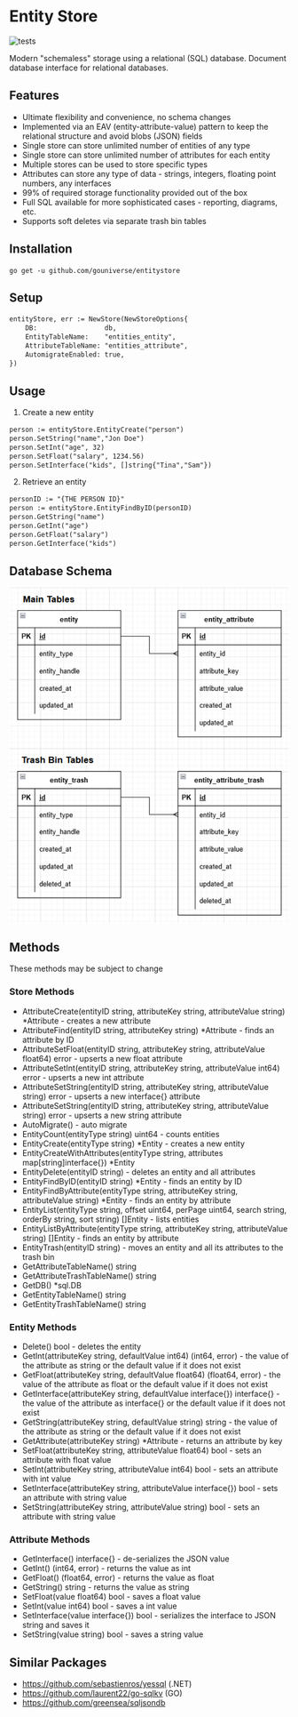 # Entity Store

![tests](https://github.com/gouniverse/entitystore/workflows/test/badge.svg)

Modern "schemaless" storage using a relational (SQL) database. Document database interface for relational databases. 

## Features
- Ultimate flexibility and convenience, no schema changes
- Implemented via an EAV (entity-attribute-value) pattern to keep the relational structure and avoid blobs (JSON) fields
- Single store can store unlimited number of entities of any type
- Single store can store unlimited number of attributes for each entity
- Multiple stores can be used to store specific types
- Attributes can store any type of data - strings, integers, floating point numbers, any interfaces
- 99% of required storage functionality provided out of the box
- Full SQL available for more sophisticated cases - reporting, diagrams, etc.
- Supports soft deletes via separate trash bin tables

## Installation
```
go get -u github.com/gouniverse/entitystore
```

## Setup

```golang
entityStore, err := NewStore(NewStoreOptions{
	DB:                 db,
	EntityTableName:    "entities_entity",
	AttributeTableName: "entities_attribute",
	AutomigrateEnabled: true,
})
```

## Usage

1. Create a new entity
```golang
person := entityStore.EntityCreate("person")
person.SetString("name","Jon Doe")
person.SetInt("age", 32)
person.SetFloat("salary", 1234.56)
person.SetInterface("kids", []string{"Tina","Sam"})
```

2. Retrieve an entity
```golang
personID := "{THE PERSON ID}"
person := entityStore.EntityFindByID(personID)
person.GetString("name")
person.GetInt("age")
person.GetFloat("salary")
person.GetInterface("kids")
```


## Database Schema

<img src="entitystore-database-schema.png" />

## Methods

These methods may be subject to change

### Store Methods


- AttributeCreate(entityID string, attributeKey string, attributeValue string) *Attribute - creates a new attribute
- AttributeFind(entityID string, attributeKey string) *Attribute - finds an attribute by ID
- AttributeSetFloat(entityID string, attributeKey string, attributeValue float64) error - upserts a new float attribute
- AttributeSetInt(entityID string, attributeKey string, attributeValue int64) error -  upserts a new int attribute
- AttributeSetString(entityID string, attributeKey string, attributeValue string) error -  upserts a new interface{} attribute
- AttributeSetString(entityID string, attributeKey string, attributeValue string) error -  upserts a new string attribute
- AutoMigrate() - auto migrate
- EntityCount(entityType string) uint64 - counts entities
- EntityCreate(entityType string) *Entity - creates a new entity
- EntityCreateWithAttributes(entityType string, attributes map[string]interface{}) *Entity
- EntityDelete(entityID string) - deletes an entity and all attributes
- EntityFindByID(entityID string) *Entity - finds an entity by ID
- EntityFindByAttribute(entityType string, attributeKey string, attributeValue string) *Entity - finds an entity by attribute
- EntityList(entityType string, offset uint64, perPage uint64, search string, orderBy string, sort string) []Entity - lists entities
- EntityListByAttribute(entityType string, attributeKey string, attributeValue string) []Entity - finds an entity by attribute
- EntityTrash(entityID string) - moves an entity and all its attributes to the trash bin
- GetAttributeTableName() string
- GetAttributeTrashTableName() string
- GetDB() *sql.DB
- GetEntityTableName() string
- GetEntityTrashTableName() string


### Entity Methods

- Delete() bool - deletes the entity
- GetInt(attributeKey string, defaultValue int64) (int64, error) - the value of the attribute as string or the default value if it does not exist
- GetFloat(attributeKey string, defaultValue float64) (float64, error) - the value of the attribute as float or the default value if it does not exist
- GetInterface(attributeKey string, defaultValue interface{}) interface{} - the value of the attribute as interface{} or the default value if it does not exist
- GetString(attributeKey string, defaultValue string) string - the value of the attribute as string or the default value if it does not exist
- GetAttribute(attributeKey string) *Attribute - returns an attribute by key
- SetFloat(attributeKey string, attributeValue float64) bool - sets an attribute with float value
- SetInt(attributeKey string, attributeValue int64) bool - sets an attribute with int value
- SetInterface(attributeKey string, attributeValue interface{}) bool - sets an attribute with string value
- SetString(attributeKey string, attributeValue string) bool - sets an attribute with string value

### Attribute Methods

- GetInterface() interface{} - de-serializes the JSON value
- GetInt() (int64, error) - returns the value as int
- GetFloat() (float64, error) - returns the value as float
- GetString() string - returns the value as string
- SetFloat(value float64) bool - saves a float value
- SetInt(value int64) bool - saves a int value
- SetInterface(value interface{}) bool - serializes the interface to JSON string and saves it
- SetString(value string) bool - saves a string value

## Similar Packages
- https://github.com/sebastienros/yessql (.NET)
- https://github.com/laurent22/go-sqlkv (GO)
- https://github.com/greensea/sqljsondb
